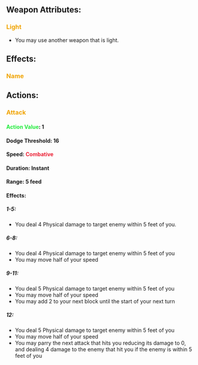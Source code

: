 ## Weapon Attributes:
### <span style="font-weight:bold;color:rgb(240, 164, 0)">Light</span>
- You may use another weapon that is light.
## Effects:
### <span style="font-weight:bold;color:rgb(240, 164, 0)">Name</span>
## Actions:
### <span style="font-weight:bold;color:rgb(240, 164, 0)">Attack</span>
#### <span style="font-weight:bold;color:rgb(33, 235, 60)">Action Value</span>: 1
#### Dodge Threshold: 16
#### Speed: <span style="font-weight:bold; color:rgb(235, 33, 53)">Combative</span>
#### Duration: Instant
#### Range: 5 feed
#### Effects:
##### 1-5:
- You deal 4 Physical damage to target enemy within 5 feet of you.
##### 6-8:
- You deal 4 Physical damage to target enemy within 5 feet of you
- You may move half of your speed
##### 9-11:
- You deal 5 Physical damage to target enemy within 5 feet of you
- You may move half of your speed
- You may add 2 to your next block until the start of your next turn
##### 12:
- You deal 5 Physical damage to target enemy within 5 feet of you
- You may move half of your speed
- You may parry the next attack that hits you reducing its damage to 0, and dealing 4 damage to the enemy that hit you if the enemy is within 5 feet of you
